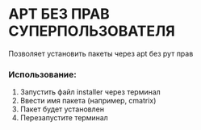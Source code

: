 # APT БЕЗ ПРАВ СУПЕРПОЛЬЗОВАТЕЛЯ
Позволяет установить пакеты через apt без рут прав

### Использование:
1. Запустить файл installer через терминал
2. Ввести имя пакета (например, cmatrix)
3. Пакет будет установлен
4. Перезапустите терминал
